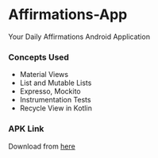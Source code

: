 # Affirmations-App
Your Daily Affirmations Android Application

### Concepts Used
- Material Views
- List and Mutable Lists
- Expresso, Mockito
- Instrumentation Tests
- Recycle View in Kotlin

### APK Link
Download from [here](https://github.com/Iltwats/Affirmations-App/blob/master/app/build/outputs/apk/debug/app-debug.apk?raw=true)

